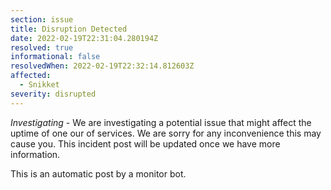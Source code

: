 ```yaml
---
section: issue
title: Disruption Detected
date: 2022-02-19T22:31:04.280194Z
resolved: true
informational: false
resolvedWhen: 2022-02-19T22:32:14.812603Z
affected:
  - Snikket
severity: disrupted
---
```

*Investigating* - We are investigating a potential issue that might affect the uptime of one our of services. We are sorry for any inconvenience this may cause you. This incident post will be updated once we have more information.

This is an automatic post by a monitor bot.
        